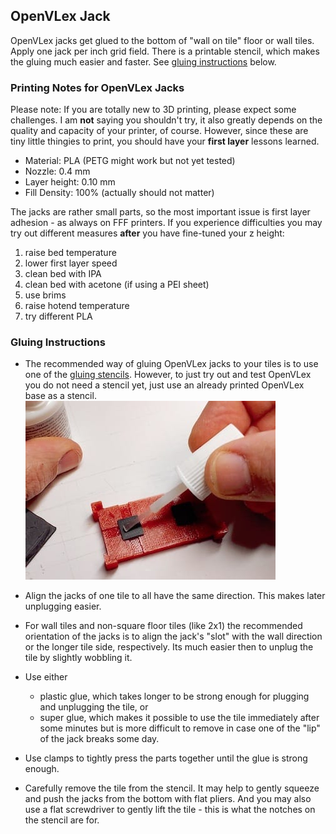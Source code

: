 OpenVLex Jack
-------------

OpenVLex jacks get glued to the bottom of "wall on tile" floor or wall tiles. Apply one jack per inch grid field. There is a printable stencil, which makes the gluing much easier and faster. See [gluing instructions](#gluing-instructions) below.

### Printing Notes for OpenVLex Jacks

Please note: If you are totally new to 3D printing, please expect some challenges. I am **not** saying you shouldn't try, it also greatly depends on the quality and capacity of your printer, of course. However, since these are tiny little thingies to print, you should have your **first layer** lessons learned.

- Material: PLA (PETG might work but not yet tested)
- Nozzle: 0.4 mm
- Layer height: 0.10 mm
- Fill Density: 100% (actually should not matter)

The jacks are rather small parts, so the most important issue is first layer adhesion - as always on FFF printers. If you experience difficulties you may try out different measures **after** you have fine-tuned your z height:

1. raise bed temperature
2. lower first layer speed
3. clean bed with IPA
4. clean bed with acetone (if using a PEI sheet)
5. use brims
6. raise hotend temperature
7. try different PLA

### <a name="gluing-instructions"></a>Gluing Instructions

- The recommended way of gluing OpenVLex jacks to your tiles is to use one of the [gluing stencils](../gluing_stencils/README.md). However, to just try out and test OpenVLex you do not need a stencil yet, just use an already printed OpenVLex base as a stencil.  
   ![img001](../img/img002.jpg)

- Align the jacks of one tile to all have the same direction. This makes later unplugging easier.
- For wall tiles and non-square floor tiles (like 2x1) the recommended orientation of the jacks is to align the jack's "slot" with the wall direction or the longer tile side, respectively. Its much easier then to unplug the tile by slightly wobbling it.
- Use either
  - plastic glue, which takes longer to be strong enough for plugging and unplugging the tile, or
  - super glue, which makes it possible to use the tile immediately after some minutes but is more difficult to remove in case one of the "lip" of the jack breaks some day.
- Use clamps to tightly press the parts together until the glue is strong enough.
- Carefully remove the tile from the stencil. It may help to gently squeeze and push the jacks from the bottom with flat pliers. And you may also use a flat screwdriver to gently lift the tile - this is what the notches on the stencil are for.
